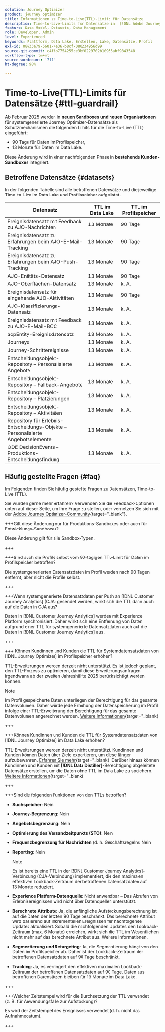 ```yaml
---
solution: Journey Optimizer
product: journey optimizer
title: Informationen zu Time-to-Live(TTL)-Limits für Datensätze
description: Time-to-Live-Limits für Datensätze in  [!DNL Adobe Journey Optimizer]
feature: Data Model, Datasets, Data Management
role: Developer, Admin
level: Experienced
keywords: Plattform, Data Lake, Erstellen, Lake, Datensätze, Profil
exl-id: 08633a79-5601-4e36-b8cf-080234956d99
source-git-commit: c4f6b7754255ce3bf0229702b10955abf9843548
workflow-type: tm+mt
source-wordcount: '711'
ht-degree: 98%

---
```


# Time-to-Live(TTL)-Limits für Datensätze {#ttl-guardrail}

Ab Februar 2025 werden in **neuen Sandboxes und neuen Organisationen** für systemgenerierte Journey Optimizer-Datensätze als Schutzmechanismen die folgenden Limits für die Time-to-Live (TTL) eingeführt:

* 90 Tage für Daten im Profilspeicher,
* 13 Monate für Daten im Data Lake.

Diese Änderung wird in einer nachfolgenden Phase in **bestehende Kunden-Sandboxes** integriert. 

## Betroffene Datensätze {#datasets}

In der folgenden Tabelle sind alle betroffenen Datensätze und die jeweilige Time-to-Live im Data Lake und Profilspeicher aufgelistet.

| Datensatz | TTL im Data Lake | TTL im Profilspeicher |
|------|-----|-----|
| Ereignisdatensatz mit Feedback zu AJO-Nachrichten | 13 Monate | 90 Tage |
| Ereignisdatensatz zu Erfahrungen beim AJO-E-Mail-Tracking | 13 Monate | 90 Tage |
| Ereignisdatensatz zu Erfahrungen beim AJO-Push-Tracking | 13 Monate | 90 Tage |
| AJO-Entitäts-Datensatz | 13 Monate | 90 Tage |
| AJO-Oberflächen-Datensatz | 13 Monate | k. A. |
| Ereignisdatensatz für eingehende AJO-Aktivitäten | 13 Monate | 90 Tage |
| AJO-Klassifizierungs-Datensatz | 13 Monate | k. A. |
| Ereignisdatensatz mit Feedback zu AJO-E-Mail-BCC | 13 Monate | k. A. |
| acpEntity-Ereignisdatensatz | 13 Monate | k. A. |
| Journeys | 13 Monate | k. A. |
| Journey-Schrittereignisse | 13 Monate | k. A. |
| Entscheidungsobjekt-Repository – Personalisierte Angebote | 13 Monate | k. A. |
| Entscheidungsobjekt-Repository – Fallback-Angebote | 13 Monate | k. A. |
| Entscheidungsobjekt-Repository – Platzierungen | 13 Monate | k. A. |
| Entscheidungsobjekt-Repository – Aktivitäten | 13 Monate | k. A. |
| Repository für Erlebnis-Entscheidungs-Objekte – Personalisierte Angebotselemente | 13 Monate | k. A. |
| ODE DecisionEvents – Produktions-Entscheidungsfindung | 13 Monate | k. A. |

## Häufig gestellte Fragen {#faq}

Im Folgenden finden Sie häufig gestellte Fragen zu Datensätzen, Time-to-Live (TTL).

Sie würden gerne mehr erfahren? Verwenden Sie die Feedback-Optionen unten auf dieser Seite, um Ihre Frage zu stellen, oder vernetzen Sie sich mit der [Adobe Journey Optimizer-Community](https://experienceleaguecommunities.adobe.com/t5/adobe-journey-optimizer/ct-p/journey-optimizer?profile.language=en){target="_blank"}.

+++Gilt diese Änderung nur für Produktions-Sandboxes oder auch für Entwicklungs-Sandboxes?

Diese Änderung gilt für alle Sandbox-Typen.

+++

+++Sind auch die Profile selbst vom 90-tägigen TTL-Limit für Daten im Profilspeicher betroffen?

Die systemgenerierten Datensatzdaten im Profil werden nach 90 Tagen entfernt, aber nicht die Profile selbst.

+++

+++Wenn systemgenerierte Datensatzdaten per Push an [!DNL Customer Journey Analytics] (CJA) gesendet werden, wirkt sich die TTL dann auch auf die Daten in CJA aus?

Daten in [!DNL Customer Journey Analytics] werden mit Experience Platform synchronisiert. Daher wirkt sich eine Entfernung von Daten aufgrund einer TTL für systemgenerierte Datensatzdaten auch auf die Daten in [!DNL Customer Journey Analytics] aus.

+++

+++ Können Kundinnen und Kunden die TTL für Systemdatensatzdaten von [!DNL Journey Optimizer] im Profilspeicher erhöhen? 

TTL-Erweiterungen werden derzeit nicht unterstützt. Es ist jedoch geplant, den TTL-Prozess zu optimieren, damit diese Erweiterungsanfragen irgendwann ab der zweiten Jahreshälfte 2025 berücksichtigt werden können.

>[!NOTE]
>
>Im Profil gespeicherte Daten unterliegen der Berechtigung für das gesamte Datenvolumen. Daher würde jede Erhöhung der Datenspeicherung im Profil infolge einer TTL-Erweiterung der Berechtigung für das gesamte Datenvolumen angerechnet werden. [Weitere Informationen](https://experienceleague.adobe.com/de/docs/experience-platform/landing/license/total-data-volume){target=&quot;_blank}

+++

+++Können Kundinnen und Kunden die TTL für Systemdatensatzdaten von [!DNL Journey Optimizer] im Data Lake erhöhen? 

TTL-Erweiterungen werden derzeit nicht unterstützt. Kundinnen und Kunden können Daten über Ziele exportieren, um diese länger aufzubewahren. [Erfahren Sie mehr](https://experienceleague.adobe.com/de/docs/experience-platform/destinations/ui/activate/export-datasets){target=&quot;_blank}. Darüber hinaus können Kundinnen und Kunden mit **[!DNL Data Distiller]**-Berechtigung abgeleitete Datensätze erstellen, um die Daten ohne TTL im Data Lake zu speichern. [Weitere Informationen](https://experienceleague.adobe.com/de/docs/experience-platform/query/data-distiller/derived-datasets/overview){target=&quot;_blank}

+++

+++Sind die folgenden Funktionen von den TTLs betroffen? 

* **Suchspeicher**: Nein
* **Journey-Begrenzung**: Nein
* **Angebotsbegrenzung**: Nein
* **Optimierung des Versandzeitpunkts (STO)**: Nein
* **Frequenzbegrenzung für Nachrichten** (d. h. Geschäftsregeln): Nein
* **Reporting**: Nein

  >[!NOTE]
  >
  >Es ist bereits eine TTL in der [!DNL Customer Journey Analytics]-Verbindung (CJA-Verbindung) implementiert, die den maximalen effektiven Lookback-Zeitraum der betroffenen Datensatzdaten auf 13 Monate reduziert.

* **Experience Platform-Datenquelle**: Nicht anwendbar – Das Abrufen von Erlebnisereignissen wird nicht über Datenquellen unterstützt.
* **Berechnete Attribute**: Ja, die anfängliche Aufstockungsberechnung ist auf die Daten der letzten 90 Tage beschränkt. Das berechnete Attribut wird basierend auf inkrementellen Ereignissen für nachfolgende Updates aktualisiert. Sobald die nachfolgenden Updates den Lookback-Zeitraum (max. 6 Monate) erreichen, wirkt sich die TTL im Wesentlichen nicht mehr auf das berechnete Attribut aus. Weitere Informationen.
* **Segmentierung und Retargeting**: Ja, die Segmentierung hängt von den Daten im Profilspeicher ab. Daher ist der Lookback-Zeitraum der betroffenen Datensatzdaten auf 90 Tage beschränkt.
* **Tracking**: Ja, es verringert den effektiven maximalen Lookback-Zeitraum der betroffenen Datensatzdaten auf 90 Tage. Daten aus betroffenen Datensätzen bleiben für 13 Monate im Data Lake.

+++

+++Welcher Zeitstempel wird für die Durchsetzung der TTL verwendet (z. B. für Anwendungsfälle zur Aufstockung)? 

Es wird der Zeitstempel des Ereignisses verwendet (d. h. nicht das Aufnahmedatum).

+++

